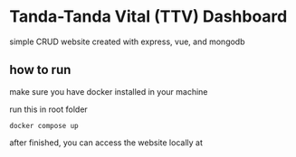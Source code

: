 # Tanda-Tanda Vital (TTV) Dashboard

simple CRUD website created with express, vue, and mongodb

## how to run

make sure you have docker installed in your machine

run this in root folder
``` 
docker compose up 
```

after finished, you can access the website locally at
```

```